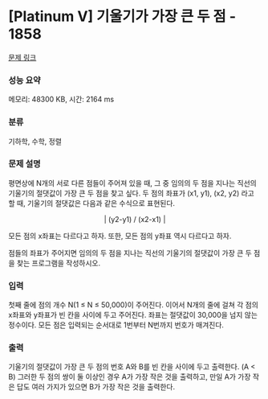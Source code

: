 # [Platinum V] 기울기가 가장 큰 두 점 - 1858 

[문제 링크](https://www.acmicpc.net/problem/1858) 

### 성능 요약

메모리: 48300 KB, 시간: 2164 ms

### 분류

기하학, 수학, 정렬

### 문제 설명

<p>평면상에 N개의 서로 다른 점들이 주어져 있을 때, 그 중 임의의 두 점을 지나는 직선의 기울기의 절댓값이 가장 큰 두 점을 찾고 싶다. 두 점의 좌표가 (x1, y1), (x2, y2) 라고 할 때, 기울기의 절댓값은 다음과 같은 수식으로 표현된다.</p>

<p style="text-align: center;">| (y2-y1) / (x2-x1) |</p>

<p>모든 점의 x좌표는 다르다고 하자. 또한, 모든 점의 y좌표 역시 다르다고 하자.</p>

<p>점들의 좌표가 주어지면 임의의 두 점을 지나는 직선의 기울기의 절댓값이 가장 큰 두 점을 찾는 프로그램을 작성하시오.</p>

### 입력 

 <p>첫째 줄에 점의 개수 N(1 ≤ N ≤ 50,000)이 주어진다. 이어서 N개의 줄에 걸쳐 각 점의 x좌표와 y좌표가 빈 칸을 사이에 두고 주어진다. 좌표는 절댓값이 30,000을 넘지 않는 정수이다. 모든 점은 입력되는 순서대로 1번부터 N번까지 번호가 매겨진다.</p>

### 출력 

 <p>기울기의 절댓값이 가장 큰 두 점의 번호 A와 B를 빈 칸을 사이에 두고 출력한다. (A < B) 그러한 두 점의 쌍이 둘 이상인 경우 A가 가장 작은 것을 출력하고, 만일 A가 가장 작은 답도 여러 가지가 있으면 B가 가장 작은 것을 출력한다.</p>

